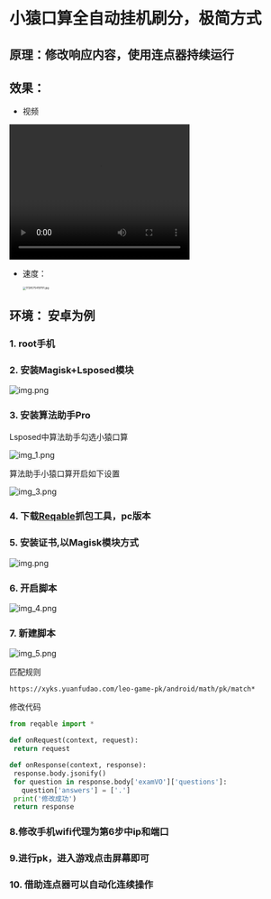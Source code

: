 # 小猿口算全自动挂机刷分，极简方式

## 原理：修改响应内容，使用连点器持续运行

## 效果：

- 视频

<video width="320" height="240" controls>
    <source src="video/xg.mp4" type="video/mp4">
</video>

- 速度：

  

  <img src="img/xg.jpg" alt="1728575419791.jpg" style="zoom: 33%;" />

## 环境： 安卓为例

### 1. root手机

### 2. 安装Magisk+Lsposed模块
   ![img.png](img/img.png)
### 3. 安装算法助手Pro
   Lsposed中算法助手勾选小猿口算

   ![img_1.png](img/img_1.png)

 算法助手小猿口算开启如下设置

   ![img_3.png](img/img_3.png)

### 4. 下载[Reqable]("https://reqable.com/zh-CN/")抓包工具，pc版本
### 5. 安装证书,以Magisk模块方式
   ![img.png](img/img_2.png)
### 6. 开启脚本
   ![img_4.png](img/img_4.png)
### 7. 新建脚本
![img_5.png](img/img_5.png)

匹配规则

```apl
https://xyks.yuanfudao.com/leo-game-pk/android/math/pk/match*
```

修改代码

 ```python
from reqable import *

def onRequest(context, request):
  return request

def onResponse(context, response):
  response.body.jsonify()
  for question in response.body['examVO']['questions']:
    question['answers'] = ['.']
  print('修改成功')  
  return response
 ```
### 8.修改手机wifi代理为第6步中ip和端口
### 9.进行pk，进入游戏点击屏幕即可

### 10. 借助连点器可以自动化连续操作